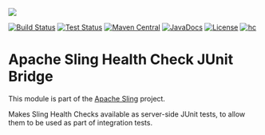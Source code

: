 [<img src="http://sling.apache.org/res/logos/sling.png"/>](http://sling.apache.org)

 [![Build Status](https://builds.apache.org/buildStatus/icon?job=sling-org-apache-sling-hc-junit-bridge-1.8)](https://builds.apache.org/view/S-Z/view/Sling/job/sling-org-apache-sling-hc-junit-bridge-1.8) [![Test Status](https://img.shields.io/jenkins/t/https/builds.apache.org/view/S-Z/view/Sling/job/sling-org-apache-sling-hc-junit-bridge-1.8.svg)](https://builds.apache.org/view/S-Z/view/Sling/job/sling-org-apache-sling-hc-junit-bridge-1.8/test_results_analyzer/) [![Maven Central](https://maven-badges.herokuapp.com/maven-central/org.apache.sling/org.apache.sling.hc.junit.bridge/badge.svg)](http://search.maven.org/#search%7Cga%7C1%7Cg%3A%22org.apache.sling%22%20a%3A%22org.apache.sling.hc.junit.bridge%22) [![JavaDocs](https://www.javadoc.io/badge/org.apache.sling/org.apache.sling.hc.junit.bridge.svg)](https://www.javadoc.io/doc/org.apache.sling/org.apache.sling.hc.junit.bridge) [![License](https://img.shields.io/badge/License-Apache%202.0-blue.svg)](https://www.apache.org/licenses/LICENSE-2.0) [![hc](https://sling.apache.org/badges/group-hc.svg)](https://github.com/apache/sling-aggregator/blob/master/docs/groups/hc.md)

# Apache Sling Health Check JUnit Bridge

This module is part of the [Apache Sling](https://sling.apache.org) project.

Makes Sling Health Checks available as server-side JUnit tests, to allow them to be used as part of integration tests.
